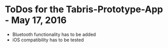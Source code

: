 # ToDos for the Tabris-Prototype-App - May 17, 2016 #

* Bluetooth functionality has to be added
* iOS compatibility has to be tested